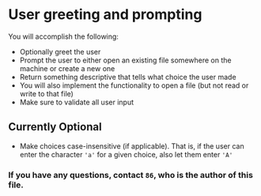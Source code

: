 # User greeting and prompting

You will accomplish the following:
- Optionally greet the user
- Prompt the user to either open an existing file somewhere on the machine or create a new one
- Return something descriptive that tells what choice the user made
- You will also implement the functionality to open a file (but not read or write to that file)
- Make sure to validate all user input

## Currently Optional
- Make choices case-insensitive (if applicable). That is, if the user can enter the character `'a'` for a given choice, also let them enter `'A'`

### If you have any questions, contact `86`, who is the author of this file.
